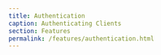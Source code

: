```yaml
---
title: Authentication
caption: Authenticating Clients  
section: Features
permalink: /features/authentication.html
---
```


